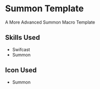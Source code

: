 # Summon Template
A More Advanced Summon Macro Template

## Skills Used

 - Swifcast
 - Summon

## Icon Used

 - Summon
